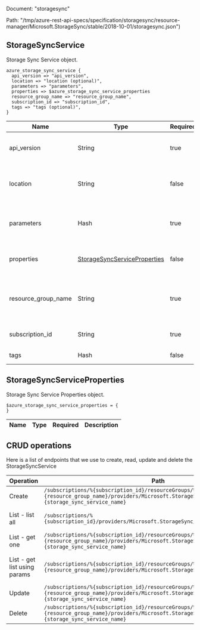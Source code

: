 Document: "storagesync"


Path: "/tmp/azure-rest-api-specs/specification/storagesync/resource-manager/Microsoft.StorageSync/stable/2018-10-01/storagesync.json")

## StorageSyncService

Storage Sync Service object.

```puppet
azure_storage_sync_service {
  api_version => "api_version",
  location => "location (optional)",
  parameters => "parameters",
  properties => $azure_storage_sync_service_properties
  resource_group_name => "resource_group_name",
  subscription_id => "subscription_id",
  tags => "tags (optional)",
}
```

| Name        | Type           | Required       | Description       |
| ------------- | ------------- | ------------- | ------------- |
|api_version | String | true | The API version to use for this operation. |
|location | String | false | The geo-location where the resource lives |
|parameters | Hash | true | Storage Sync Service resource name. |
|properties | [StorageSyncServiceProperties](#storagesyncserviceproperties) | false | Storage Sync Service properties. |
|resource_group_name | String | true | The name of the resource group. The name is case insensitive. |
|subscription_id | String | true | The ID of the target subscription. |
|tags | Hash | false | Resource tags. |
        
## StorageSyncServiceProperties

Storage Sync Service Properties object.

```puppet
$azure_storage_sync_service_properties = {
}
```

| Name        | Type           | Required       | Description       |
| ------------- | ------------- | ------------- | ------------- |



## CRUD operations

Here is a list of endpoints that we use to create, read, update and delete the StorageSyncService

| Operation | Path | Verb | Description | OperationID |
| ------------- | ------------- | ------------- | ------------- | ------------- |
|Create|`/subscriptions/%{subscription_id}/resourceGroups/%{resource_group_name}/providers/Microsoft.StorageSync/storageSyncServices/%{storage_sync_service_name}`|Put|Create a new StorageSyncService.|StorageSyncServices_Create|
|List - list all|`/subscriptions/%{subscription_id}/providers/Microsoft.StorageSync/storageSyncServices`|Get|Get a StorageSyncService list by subscription.|StorageSyncServices_ListBySubscription|
|List - get one|`/subscriptions/%{subscription_id}/resourceGroups/%{resource_group_name}/providers/Microsoft.StorageSync/storageSyncServices/%{storage_sync_service_name}`|Get|Get a given StorageSyncService.|StorageSyncServices_Get|
|List - get list using params|`/subscriptions/%{subscription_id}/resourceGroups/%{resource_group_name}/providers/Microsoft.StorageSync/storageSyncServices`|Get|Get a StorageSyncService list by Resource group name.|StorageSyncServices_ListByResourceGroup|
|Update|`/subscriptions/%{subscription_id}/resourceGroups/%{resource_group_name}/providers/Microsoft.StorageSync/storageSyncServices/%{storage_sync_service_name}`|Put|Create a new StorageSyncService.|StorageSyncServices_Create|
|Delete|`/subscriptions/%{subscription_id}/resourceGroups/%{resource_group_name}/providers/Microsoft.StorageSync/storageSyncServices/%{storage_sync_service_name}`|Delete|Delete a given StorageSyncService.|StorageSyncServices_Delete|

